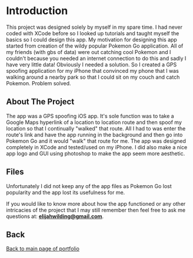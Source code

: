 # Introduction

This project was designed solely by myself in my spare time. I had never coded with XCode before so I looked up tutorials and taught myself the basics so I could design this app. My motivation for designing this app started from creation of the wildy popular Pokemon Go application. All of my friends (with gbs of data) were out catching cool Pokemon and I couldn't because you needed an internet connection to do this and sadly I have very little data! Obviously I needed a solution. So I created a GPS spoofing application for my iPhone that convinced my phone that I was walking around a nearby park so that I could sit on my couch and catch Pokemon. Problem solved.

## About The Project

The app was a GPS spoofing iOS app. It's sole function was to take a Google Maps hyperlink of a location to location route and then spoof my location so that I continually "walked" that route. All I had to was enter the route's link and have the app running in the background and then go into Pokemon Go and it would "walk" that route for me. The app was designed completely in XCode and tested/used on my iPhone. I did also make a nice app logo and GUI using photoshop to make the app seem more aesthetic.



## Files

Unfortunately I did not keep any of the app files as Pokemon Go lost popularity and the app lost its usefulness for me.

If you would like to know more about how the app functioned or any other intricacies of the project that I may still remember then feel free to ask me questions at: **elijahwilding@gmail.com**.


## Back

[Back to main page of portfolio](https://wildingelijah.github.io/)
